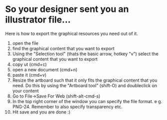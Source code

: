 # So your designer sent you an illustrator file...
Here is how to export the graphical resources you need out of it.

1. open the file
2. find the graphical content that you want to export
3. Using the "Selection tool" (thats the basic arrow, hotkey "v") select the graphical content that you want to export
3. copy ut (cmd+c)
4. open a new document (cmd+n)
5. paste it (cmd+v)
6. Resize the artboard such that it only fits the graphical content that you need. Do this by using the "Artboard tool" (shift-O) and doubleclick on your content
7. Go to File->Save For Web (shift-alt-cmd-s)
8. In the top right corner of the window you can specify the file format. e g. PNG-24. Remember to also specify transparency etc.
9. Hit save and you are done :)
